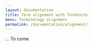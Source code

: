 ```yaml
---
layout: documentation
title: Term alignment with TermSuite
menu: Terminology alignment
permalink: /documentation/alignment/
---
```


... To come
